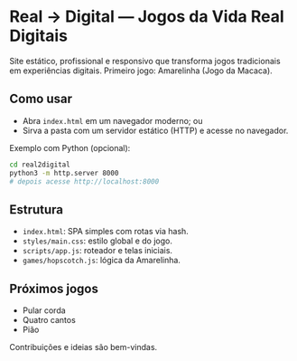 # Real → Digital — Jogos da Vida Real Digitais

Site estático, profissional e responsivo que transforma jogos tradicionais em experiências digitais. Primeiro jogo: Amarelinha (Jogo da Macaca).

## Como usar

- Abra `index.html` em um navegador moderno; ou
- Sirva a pasta com um servidor estático (HTTP) e acesse no navegador.

Exemplo com Python (opcional):

```bash
cd real2digital
python3 -m http.server 8000
# depois acesse http://localhost:8000
```

## Estrutura
- `index.html`: SPA simples com rotas via hash.
- `styles/main.css`: estilo global e do jogo.
- `scripts/app.js`: roteador e telas iniciais.
- `games/hopscotch.js`: lógica da Amarelinha.

## Próximos jogos
- Pular corda
- Quatro cantos
- Pião

Contribuições e ideias são bem-vindas.